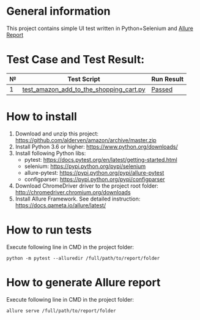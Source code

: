 # General information

This project contains simple UI test written in Python+Selenium and [Allure Report](https://cdn.rawgit.com/alderven/amazon/master/allure-report/index.html)

# Test Case and Test Result:
№ | Test Script                                                                                                                       | Run Result                                                                                                       
-- | --------------------------------------------------------------------------------------------------------------------------------- | -------------------------------------------------------------------------------------------------------------------------------------------- 
1  | [test_amazon_add_to_the_shopping_cart.py](https://github.com/alderven/amazon/blob/master/test_amazon_add_to_the_shopping_cart.py) | [Passed](https://cdn.rawgit.com/alderven/amazon/master/allure-report/index.html#packages/a3ba69d38a1588df4d97ea47e185269a/5aedd3359b72a51a/)  


# How to install
1. Download and unzip this project: https://github.com/alderven/amazon/archive/master.zip
1. Install Python 3.6 or higher: https://www.python.org/downloads/
1. Install following Python libs:
   * pytest: https://docs.pytest.org/en/latest/getting-started.html
   * selenium: https://pypi.python.org/pypi/selenium
   * allure-pytest: https://pypi.python.org/pypi/allure-pytest
   * configparser: https://pypi.python.org/pypi/configparser
1. Download ChromeDriver driver to the project root folder:
   http://chromedriver.chromium.org/downloads
1. Install Allure Framework. See detailed instruction: https://docs.qameta.io/allure/latest/


# How to run tests
Execute following line in CMD in the project folder:
```
python -m pytest --alluredir /full/path/to/report/folder
```

# How to generate Allure report
Execute following line in CMD in the project folder:
```
allure serve /full/path/to/report/folder
```